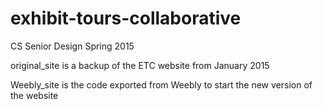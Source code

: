 # exhibit-tours-collaborative
CS Senior Design Spring 2015

original_site is a backup of the ETC website
from January 2015

Weebly_site is the code exported from Weebly
to start the new version of the website